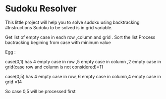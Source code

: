 # Sudoku Resolver

This little project will help you to solve sudoku using backtracking
#Instructions
Sudoku to be solved is in grid variable.


Get list of empty case in each row ,column and grid .
Sort the list 
Process bactracking begining from case with mininum value 

Egg : 

case(0,1) has 4 empty case in row ,5 empty case in column ,2 empty case in grid(case row and column is not considered)=11

case(0,5) has 4 empty case in row, 6 empty case in column,4 empty case in grid =14
	  
So  case 0,5 will be processed first
